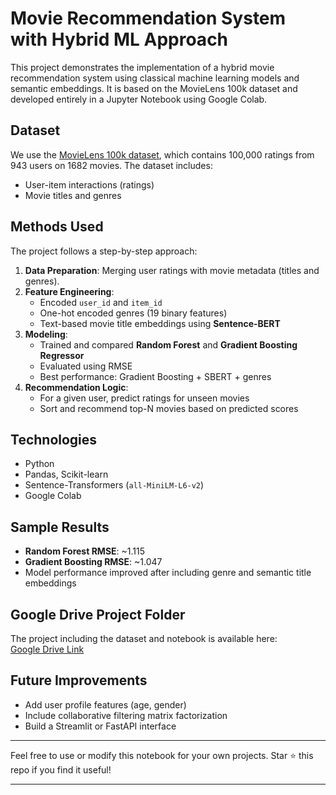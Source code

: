 # Movie Recommendation System with Hybrid ML Approach

This project demonstrates the implementation of a hybrid movie recommendation system using classical machine learning models and semantic embeddings. It is based on the MovieLens 100k dataset and developed entirely in a Jupyter Notebook using Google Colab.

## Dataset
We use the [MovieLens 100k dataset](https://grouplens.org/datasets/movielens/100k/), which contains 100,000 ratings from 943 users on 1682 movies. The dataset includes:
- User-item interactions (ratings)
- Movie titles and genres

## Methods Used
The project follows a step-by-step approach:
1. **Data Preparation**: Merging user ratings with movie metadata (titles and genres).
2. **Feature Engineering**:
   - Encoded `user_id` and `item_id`
   - One-hot encoded genres (19 binary features)
   - Text-based movie title embeddings using **Sentence-BERT**
3. **Modeling**:
   - Trained and compared **Random Forest** and **Gradient Boosting Regressor**
   - Evaluated using RMSE
   - Best performance: Gradient Boosting + SBERT + genres
4. **Recommendation Logic**:
   - For a given user, predict ratings for unseen movies
   - Sort and recommend top-N movies based on predicted scores

## Technologies
- Python
- Pandas, Scikit-learn
- Sentence-Transformers (`all-MiniLM-L6-v2`)
- Google Colab

## Sample Results
- **Random Forest RMSE**: ~1.115
- **Gradient Boosting RMSE**: ~1.047
- Model performance improved after including genre and semantic title embeddings


## Google Drive Project Folder
The project including the dataset and notebook is available here:  
[ Google Drive Link]([https://drive.google.com/drive/folders/1my3OYdsaxDCcyOwQr5DvgozO2ApArOAG?usp=sharing](https://drive.google.com/drive/folders/1my3OYdsaxDCcyOwQr5DvgozO2ApArOAG?usp=sharing))

## Future Improvements
- Add user profile features (age, gender)
- Include collaborative filtering matrix factorization
- Build a Streamlit or FastAPI interface

---

Feel free to use or modify this notebook for your own projects. Star ⭐ this repo if you find it useful!

---

